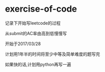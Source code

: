 # exercise-of-code

记录下开始写leetcode的过程

从submit的AC率由高到低慢慢写

开始于2017/03/28

计划用1年半的时间将至少中等及简单难度的题写完

如果快的话,计划用python再写一遍